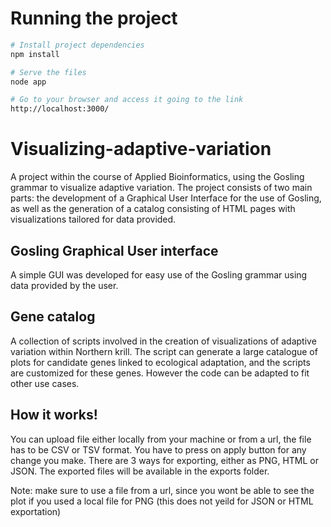 # Running the project

```bash
# Install project dependencies
npm install

# Serve the files
node app

# Go to your browser and access it going to the link
http://localhost:3000/
```

# Visualizing-adaptive-variation
A project within the course of Applied Bioinformatics, using the Gosling grammar to visualize adaptive variation. The project consists of two main parts: the development of a Graphical User Interface for the use of Gosling, as well as the generation of a catalog consisting of HTML pages with visualizations tailored for data provided. 

## Gosling Graphical User interface
A simple GUI was developed for easy use of the Gosling grammar using data provided by the user. 

## Gene catalog
A collection of scripts involved in the creation of visualizations of adaptive variation within Northern krill. The script can generate a large catalogue of plots for candidate genes linked to ecological adaptation, and the scripts are customized for these genes. However the code can be adapted to fit other use cases. 


## How it works!
You can upload file either locally from your machine or from a url, the file has to be CSV or TSV format.
You have to press on apply button for any change you make.
There are 3 ways for exporting, either as PNG, HTML or JSON.
The exported files will be available in the exports folder.

Note: make sure to use a file from a url, since you wont be able to see the plot if you used a local file for PNG (this does not yeild for JSON or HTML exportation)


